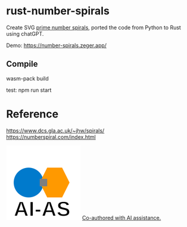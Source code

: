 # rust-number-spirals

Create SVG [prime number spirals](https://en.wikipedia.org/wiki/Ulam_spiral), ported the code from Python to Rust using chatGPT.

Demo: https://number-spirals.zeger.app/

## Compile

wasm-pack build

test: npm run start

# Reference

https://www.dcs.gla.ac.uk/~jhw/spirals/
https://numberspiral.com/index.html



![AI-AS Logo](https://github.com/pondevelopment/ai-as/raw/main/ai-as.svg)
[Co-authored with AI assistance.](https://github.com/pondevelopment/ai-as/blob/main/README.md)
